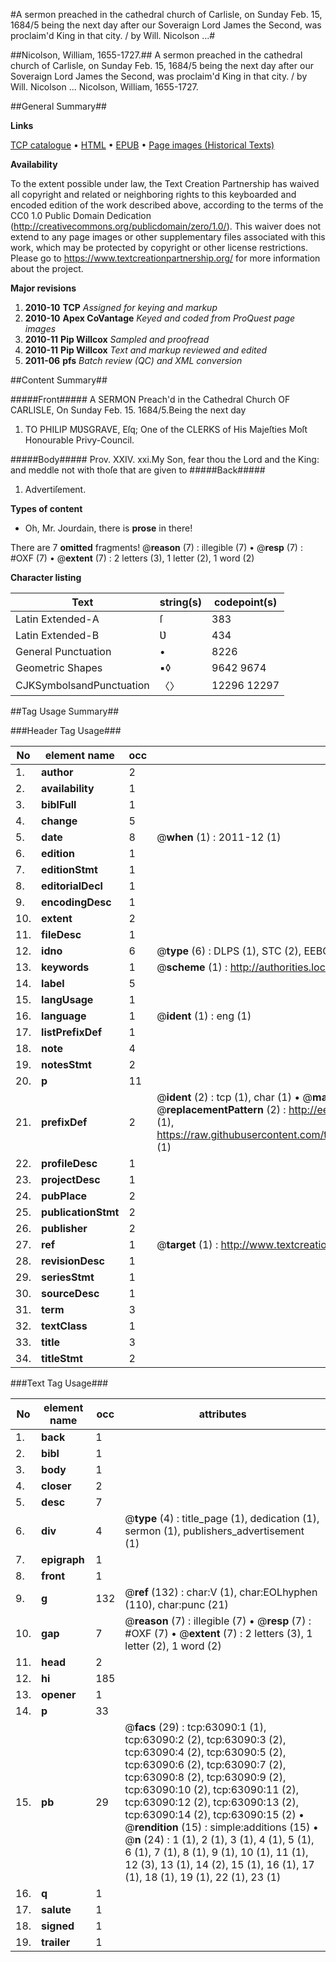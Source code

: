 #A sermon preached in the cathedral church of Carlisle, on Sunday Feb. 15, 1684/5 being the next day after our Soveraign Lord James the Second, was proclaim'd King in that city.  / by Will. Nicolson ...#

##Nicolson, William, 1655-1727.##
A sermon preached in the cathedral church of Carlisle, on Sunday Feb. 15, 1684/5 being the next day after our Soveraign Lord James the Second, was proclaim'd King in that city.  / by Will. Nicolson ...
Nicolson, William, 1655-1727.

##General Summary##

**Links**

[TCP catalogue](http://www.ota.ox.ac.uk/tcp/)  • 
[HTML](http://tei.it.ox.ac.uk/tcp/Texts-HTML/free/A52/A52340.html)  • 
[EPUB](http://tei.it.ox.ac.uk/tcp/Texts-EPUB/free/A52/A52340.epub) • 
[Page images (Historical Texts)](https://historicaltexts.jisc.ac.uk/eebo-12547115e)

**Availability**

To the extent possible under law, the Text Creation Partnership has waived all copyright and related or neighboring rights to this keyboarded and encoded edition of the work described above, according to the terms of the CC0 1.0 Public Domain Dedication (http://creativecommons.org/publicdomain/zero/1.0/). This waiver does not extend to any page images or other supplementary files associated with this work, which may be protected by copyright or other license restrictions. Please go to https://www.textcreationpartnership.org/ for more information about the project.

**Major revisions**

1. __2010-10__ __TCP__ *Assigned for keying and markup*
1. __2010-10__ __Apex CoVantage__ *Keyed and coded from ProQuest page images*
1. __2010-11__ __Pip Willcox__ *Sampled and proofread*
1. __2010-11__ __Pip Willcox__ *Text and markup reviewed and edited*
1. __2011-06__ __pfs__ *Batch review (QC) and XML conversion*

##Content Summary##

#####Front#####
A SERMON Preach'd in the Cathedral Church OF CARLISLE, On
Sunday Feb. 15. 1684/5.Being the next day 
1. TO PHILIP MƲSGRAVE, Eſq; One of the CLERKS of His Majeſties Moſt Honourable Privy-Council.

#####Body#####
Prov. XXIV. xxi.My Son, fear thou the Lord and the King: and meddle not with thoſe that are given to
#####Back#####

1. Advertiſement.

**Types of content**

  * Oh, Mr. Jourdain, there is **prose** in there!

There are 7 **omitted** fragments! 
 @__reason__ (7) : illegible (7)  •  @__resp__ (7) : #OXF (7)  •  @__extent__ (7) : 2 letters (3), 1 letter (2), 1 word (2)

**Character listing**


|Text|string(s)|codepoint(s)|
|---|---|---|
|Latin Extended-A|ſ|383|
|Latin Extended-B|Ʋ|434|
|General Punctuation|•|8226|
|Geometric Shapes|▪◊|9642 9674|
|CJKSymbolsandPunctuation|〈〉|12296 12297|

##Tag Usage Summary##

###Header Tag Usage###

|No|element name|occ|attributes|
|---|---|---|---|
|1.|__author__|2||
|2.|__availability__|1||
|3.|__biblFull__|1||
|4.|__change__|5||
|5.|__date__|8| @__when__ (1) : 2011-12 (1)|
|6.|__edition__|1||
|7.|__editionStmt__|1||
|8.|__editorialDecl__|1||
|9.|__encodingDesc__|1||
|10.|__extent__|2||
|11.|__fileDesc__|1||
|12.|__idno__|6| @__type__ (6) : DLPS (1), STC (2), EEBO-CITATION (1), OCLC (1), VID (1)|
|13.|__keywords__|1| @__scheme__ (1) : http://authorities.loc.gov/ (1)|
|14.|__label__|5||
|15.|__langUsage__|1||
|16.|__language__|1| @__ident__ (1) : eng (1)|
|17.|__listPrefixDef__|1||
|18.|__note__|4||
|19.|__notesStmt__|2||
|20.|__p__|11||
|21.|__prefixDef__|2| @__ident__ (2) : tcp (1), char (1)  •  @__matchPattern__ (2) : ([0-9\-]+):([0-9IVX]+) (1), (.+) (1)  •  @__replacementPattern__ (2) : http://eebo.chadwyck.com/downloadtiff?vid=$1&page=$2 (1), https://raw.githubusercontent.com/textcreationpartnership/Texts/master/tcpchars.xml#$1 (1)|
|22.|__profileDesc__|1||
|23.|__projectDesc__|1||
|24.|__pubPlace__|2||
|25.|__publicationStmt__|2||
|26.|__publisher__|2||
|27.|__ref__|1| @__target__ (1) : http://www.textcreationpartnership.org/docs/. (1)|
|28.|__revisionDesc__|1||
|29.|__seriesStmt__|1||
|30.|__sourceDesc__|1||
|31.|__term__|3||
|32.|__textClass__|1||
|33.|__title__|3||
|34.|__titleStmt__|2||


###Text Tag Usage###

|No|element name|occ|attributes|
|---|---|---|---|
|1.|__back__|1||
|2.|__bibl__|1||
|3.|__body__|1||
|4.|__closer__|2||
|5.|__desc__|7||
|6.|__div__|4| @__type__ (4) : title_page (1), dedication (1), sermon (1), publishers_advertisement (1)|
|7.|__epigraph__|1||
|8.|__front__|1||
|9.|__g__|132| @__ref__ (132) : char:V (1), char:EOLhyphen (110), char:punc (21)|
|10.|__gap__|7| @__reason__ (7) : illegible (7)  •  @__resp__ (7) : #OXF (7)  •  @__extent__ (7) : 2 letters (3), 1 letter (2), 1 word (2)|
|11.|__head__|2||
|12.|__hi__|185||
|13.|__opener__|1||
|14.|__p__|33||
|15.|__pb__|29| @__facs__ (29) : tcp:63090:1 (1), tcp:63090:2 (2), tcp:63090:3 (2), tcp:63090:4 (2), tcp:63090:5 (2), tcp:63090:6 (2), tcp:63090:7 (2), tcp:63090:8 (2), tcp:63090:9 (2), tcp:63090:10 (2), tcp:63090:11 (2), tcp:63090:12 (2), tcp:63090:13 (2), tcp:63090:14 (2), tcp:63090:15 (2)  •  @__rendition__ (15) : simple:additions (15)  •  @__n__ (24) : 1 (1), 2 (1), 3 (1), 4 (1), 5 (1), 6 (1), 7 (1), 8 (1), 9 (1), 10 (1), 11 (1), 12 (3), 13 (1), 14 (2), 15 (1), 16 (1), 17 (1), 18 (1), 19 (1), 22 (1), 23 (1)|
|16.|__q__|1||
|17.|__salute__|1||
|18.|__signed__|1||
|19.|__trailer__|1||
